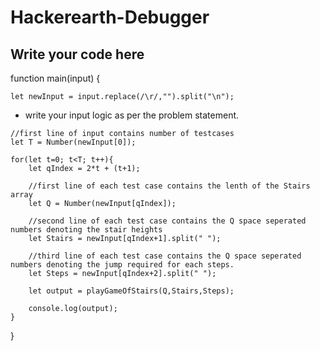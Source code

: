 # Hackerearth-Debugger




##  Write your code here

function main(input) {
   
    let newInput = input.replace(/\r/,"").split("\n");
    
   * write your input logic as per the problem statement.

    //first line of input contains number of testcases
    let T = Number(newInput[0]);
   
    for(let t=0; t<T; t++){
        let qIndex = 2*t + (t+1);

        //first line of each test case contains the lenth of the Stairs array 
        let Q = Number(newInput[qIndex]);
        
        //second line of each test case contains the Q space seperated numbers denoting the stair heights
        let Stairs = newInput[qIndex+1].split(" ");
        
        //third line of each test case contains the Q space seperated numbers denoting the jump required for each steps.
        let Steps = newInput[qIndex+2].split(" ");
      
        let output = playGameOfStairs(Q,Stairs,Steps);

        console.log(output);
    }
}